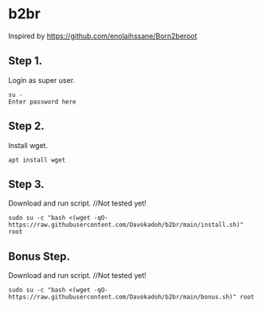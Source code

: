 # b2br
Inspired by
https://github.com/enolaihssane/Born2beroot

## Step 1.
Login as super user.

    su -
    Enter password here

## Step 2.
Install wget.

    apt install wget

## Step 3.
Download and run script. //Not tested yet!

	sudo su -c "bash <(wget -qO- https://raw.githubusercontent.com/Davokadoh/b2br/main/install.sh)" root

## Bonus Step.
Download and run script. //Not tested yet!

	sudo su -c "bash <(wget -qO- https://raw.githubusercontent.com/Davokadoh/b2br/main/bonus.sh)" root
